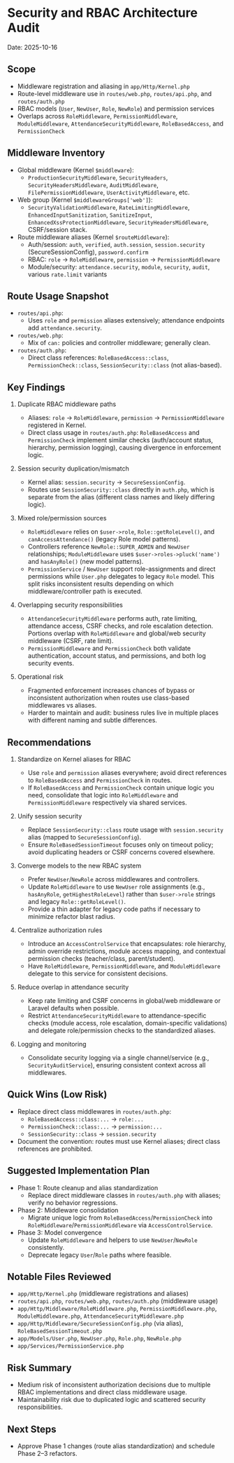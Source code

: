 # Security and RBAC Architecture Audit

Date: 2025-10-16

## Scope
- Middleware registration and aliasing in `app/Http/Kernel.php`
- Route-level middleware use in `routes/web.php`, `routes/api.php`, and `routes/auth.php`
- RBAC models (`User`, `NewUser`, `Role`, `NewRole`) and permission services
- Overlaps across `RoleMiddleware`, `PermissionMiddleware`, `ModuleMiddleware`, `AttendanceSecurityMiddleware`, `RoleBasedAccess`, and `PermissionCheck`

## Middleware Inventory
- Global middleware (Kernel `$middleware`):
  - `ProductionSecurityMiddleware`, `SecurityHeaders`, `SecurityHeadersMiddleware`, `AuditMiddleware`, `FilePermissionMiddleware`, `UserActivityMiddleware`, etc.
- Web group (Kernel `$middlewareGroups['web']`):
  - `SecurityValidationMiddleware`, `RateLimitingMiddleware`, `EnhancedInputSanitization`, `SanitizeInput`, `EnhancedXssProtectionMiddleware`, `SecurityHeadersMiddleware`, CSRF/session stack.
- Route middleware aliases (Kernel `$routeMiddleware`):
  - Auth/session: `auth`, `verified`, `auth.session`, `session.security` (SecureSessionConfig), `password.confirm`
  - RBAC: `role` → `RoleMiddleware`, `permission` → `PermissionMiddleware`
  - Module/security: `attendance.security`, `module`, `security`, `audit`, various `rate.limit` variants

## Route Usage Snapshot
- `routes/api.php`:
  - Uses `role` and `permission` aliases extensively; attendance endpoints add `attendance.security`.
- `routes/web.php`:
  - Mix of `can:` policies and controller middleware; generally clean.
- `routes/auth.php`:
  - Direct class references: `RoleBasedAccess::class`, `PermissionCheck::class`, `SessionSecurity::class` (not alias-based).

## Key Findings
1. Duplicate RBAC middleware paths
   - Aliases: `role` → `RoleMiddleware`, `permission` → `PermissionMiddleware` registered in Kernel.
   - Direct class usage in `routes/auth.php`: `RoleBasedAccess` and `PermissionCheck` implement similar checks (auth/account status, hierarchy, permission logging), causing divergence in enforcement logic.

2. Session security duplication/mismatch
   - Kernel alias: `session.security` → `SecureSessionConfig`.
   - Routes use `SessionSecurity::class` directly in `auth.php`, which is separate from the alias (different class names and likely differing logic).

3. Mixed role/permission sources
   - `RoleMiddleware` relies on `$user->role`, `Role::getRoleLevel()`, and `canAccessAttendance()` (legacy Role model patterns).
   - Controllers reference `NewRole::SUPER_ADMIN` and `NewUser` relationships; `ModuleMiddleware` uses `$user->roles->pluck('name')` and `hasAnyRole()` (new model patterns).
   - `PermissionService` / `NewUser` support role-assignments and direct permissions while `User.php` delegates to legacy `Role` model. This split risks inconsistent results depending on which middleware/controller path is executed.

4. Overlapping security responsibilities
   - `AttendanceSecurityMiddleware` performs auth, rate limiting, attendance access, CSRF checks, and role escalation detection. Portions overlap with `RoleMiddleware` and global/web security middleware (CSRF, rate limit).
   - `PermissionMiddleware` and `PermissionCheck` both validate authentication, account status, and permissions, and both log security events.

5. Operational risk
   - Fragmented enforcement increases chances of bypass or inconsistent authorization when routes use class-based middlewares vs aliases.
   - Harder to maintain and audit: business rules live in multiple places with different naming and subtle differences.

## Recommendations
1. Standardize on Kernel aliases for RBAC
   - Use `role` and `permission` aliases everywhere; avoid direct references to `RoleBasedAccess` and `PermissionCheck` in routes.
   - If `RoleBasedAccess` and `PermissionCheck` contain unique logic you need, consolidate that logic into `RoleMiddleware` and `PermissionMiddleware` respectively via shared services.

2. Unify session security
   - Replace `SessionSecurity::class` route usage with `session.security` alias (mapped to `SecureSessionConfig`).
   - Ensure `RoleBasedSessionTimeout` focuses only on timeout policy; avoid duplicating headers or CSRF concerns covered elsewhere.

3. Converge models to the new RBAC system
   - Prefer `NewUser`/`NewRole` across middlewares and controllers.
   - Update `RoleMiddleware` to use `NewUser` role assignments (e.g., `hasAnyRole`, `getHighestRoleLevel`) rather than `$user->role` strings and legacy `Role::getRoleLevel()`.
   - Provide a thin adapter for legacy code paths if necessary to minimize refactor blast radius.

4. Centralize authorization rules
   - Introduce an `AccessControlService` that encapsulates: role hierarchy, admin override restrictions, module access mapping, and contextual permission checks (teacher/class, parent/student).
   - Have `RoleMiddleware`, `PermissionMiddleware`, and `ModuleMiddleware` delegate to this service for consistent decisions.

5. Reduce overlap in attendance security
   - Keep rate limiting and CSRF concerns in global/web middleware or Laravel defaults when possible.
   - Restrict `AttendanceSecurityMiddleware` to attendance-specific checks (module access, role escalation, domain-specific validations) and delegate role/permission checks to the standardized aliases.

6. Logging and monitoring
   - Consolidate security logging via a single channel/service (e.g., `SecurityAuditService`), ensuring consistent context across all middlewares.

## Quick Wins (Low Risk)
- Replace direct class middlewares in `routes/auth.php`:
  - `RoleBasedAccess::class:...` → `role:...`
  - `PermissionCheck::class:...` → `permission:...`
  - `SessionSecurity::class` → `session.security`
- Document the convention: routes must use Kernel aliases; direct class references are prohibited.

## Suggested Implementation Plan
- Phase 1: Route cleanup and alias standardization
  - Replace direct middleware classes in `routes/auth.php` with aliases; verify no behavior regressions.
- Phase 2: Middleware consolidation
  - Migrate unique logic from `RoleBasedAccess`/`PermissionCheck` into `RoleMiddleware`/`PermissionMiddleware` via `AccessControlService`.
- Phase 3: Model convergence
  - Update `RoleMiddleware` and helpers to use `NewUser`/`NewRole` consistently.
  - Deprecate legacy `User`/`Role` paths where feasible.

## Notable Files Reviewed
- `app/Http/Kernel.php` (middleware registrations and aliases)
- `routes/api.php`, `routes/web.php`, `routes/auth.php` (middleware usage)
- `app/Http/Middleware/RoleMiddleware.php`, `PermissionMiddleware.php`, `ModuleMiddleware.php`, `AttendanceSecurityMiddleware.php`
- `app/Http/Middleware/SecureSessionConfig.php` (via alias), `RoleBasedSessionTimeout.php`
- `app/Models/User.php`, `NewUser.php`, `Role.php`, `NewRole.php`
- `app/Services/PermissionService.php`

## Risk Summary
- Medium risk of inconsistent authorization decisions due to multiple RBAC implementations and direct class middleware usage.
- Maintainability risk due to duplicated logic and scattered security responsibilities.

## Next Steps
- Approve Phase 1 changes (route alias standardization) and schedule Phase 2–3 refactors.